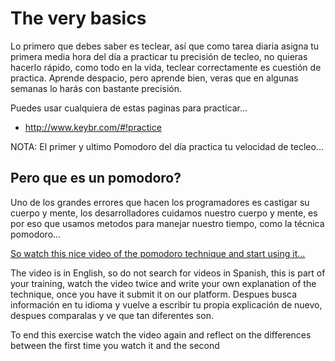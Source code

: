 
# The very basics

Lo primero que debes saber es teclear, así que como tarea diaria asigna tu primera media hora del día a practicar tu precisión de tecleo, no quieras  hacerlo rápido, como todo en la vida, teclear correctamente es cuestión de practica. Aprende despacio, pero aprende bien, veras que en algunas semanas lo harás con bastante precisión.

Puedes usar cualquiera de estas paginas para practicar...

- http://www.keybr.com/#!practice
<!-- <Desarrollar la propia en español y añadir otras -->

NOTA: El primer y ultimo Pomodoro del día practica tu velocidad de tecleo…

## Pero que es un pomodoro?


Uno de los grandes errores que hacen los programadores es castigar su cuerpo y mente, los desarrolladores cuidamos nuestro cuerpo y mente, es por eso que usamos metodos para manejar nuestro tiempo, como la técnica pomodoro...

[So watch this nice video of the pomodoro technique and start using it...](http://pomodorotechnique.com/)

The video is in English, so do not search for videos in Spanish, this is part of your training, watch the video twice and write your own explanation of the technique, once you have it submit it on our platform. Despues busca información en tu idioma y vuelve a escribir tu propia explicación de nuevo, despues comparalas y ve que tan diferentes son.

To end this exercise watch the video again and reflect on the differences between the first time you watch it and the second
